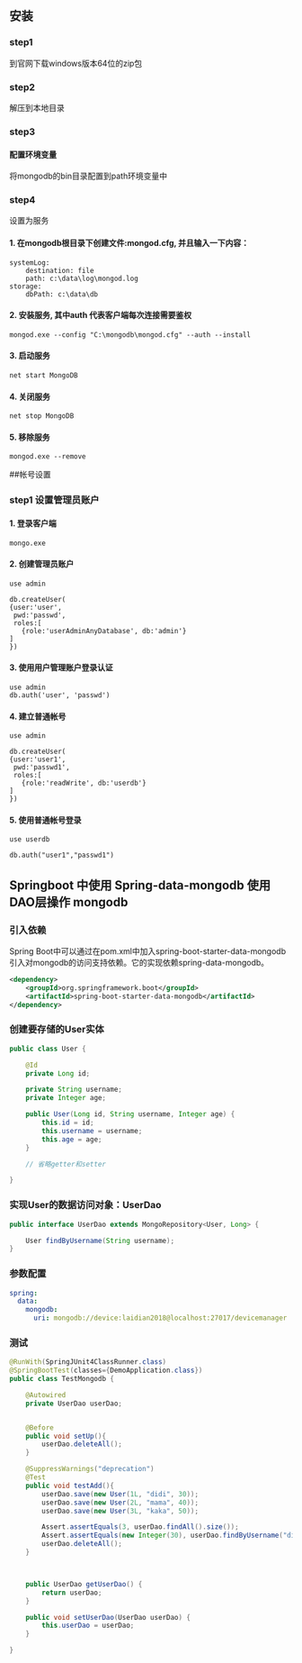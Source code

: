 ## 安装
### step1
到官网下载windows版本64位的zip包
### step2
解压到本地目录
### step3
#### 配置环境变量
将mongodb的bin目录配置到path环境变量中
### step4
设置为服务
#### 1. 在mongodb根目录下创建文件:mongod.cfg, 并且输入一下内容：
```shell
systemLog:
    destination: file
    path: c:\data\log\mongod.log
storage:
    dbPath: c:\data\db
```
#### 2. 安装服务, 其中auth 代表客户端每次连接需要鉴权
```shell
mongod.exe --config "C:\mongodb\mongod.cfg" --auth --install
```
#### 3. 启动服务
```shell
net start MongoDB
```
#### 4. 关闭服务
```shell
net stop MongoDB
```
#### 5. 移除服务
```shell
mongod.exe --remove
```

##帐号设置
### step1 设置管理员账户
#### 1. 登录客户端
```shell
mongo.exe
```
#### 2. 创建管理员账户
```shell
use admin

db.createUser(
{user:'user',
 pwd:'passwd',
 roles:[
   {role:'userAdminAnyDatabase', db:'admin'}
]
})
```
#### 3. 使用用户管理账户登录认证
```shell
use admin
db.auth('user', 'passwd')
```
#### 4. 建立普通帐号
```shell
use admin

db.createUser(
{user:'user1',
 pwd:'passwd1',
 roles:[
   {role:'readWrite', db:'userdb'}
]
})
```
#### 5. 使用普通帐号登录
```shell
use userdb

db.auth("user1","passwd1")
```


## Springboot 中使用 Spring-data-mongodb 使用DAO层操作 mongodb
### 引入依赖
Spring Boot中可以通过在pom.xml中加入spring-boot-starter-data-mongodb引入对mongodb的访问支持依赖。它的实现依赖spring-data-mongodb。
```xml
<dependency>
    <groupId>org.springframework.boot</groupId>
    <artifactId>spring-boot-starter-data-mongodb</artifactId>
</dependency>
```
### 创建要存储的User实体
```java
public class User {

    @Id
    private Long id;

    private String username;
    private Integer age;

    public User(Long id, String username, Integer age) {
        this.id = id;
        this.username = username;
        this.age = age;
    }

    // 省略getter和setter

}
```
### 实现User的数据访问对象：UserDao
```java
public interface UserDao extends MongoRepository<User, Long> {

	User findByUsername(String username);
}
```
### 参数配置
```yml
spring:
  data:
    mongodb:
      uri: mongodb://device:laidian2018@localhost:27017/devicemanager
```
### 测试
```java
@RunWith(SpringJUnit4ClassRunner.class)
@SpringBootTest(classes={DemoApplication.class})
public class TestMongodb {

	@Autowired
	private UserDao userDao;


	@Before
	public void setUp(){
		userDao.deleteAll();
	}

	@SuppressWarnings("deprecation")
	@Test
	public void testAdd(){
		userDao.save(new User(1L, "didi", 30));
		userDao.save(new User(2L, "mama", 40));
		userDao.save(new User(3L, "kaka", 50));

		Assert.assertEquals(3, userDao.findAll().size());
		Assert.assertEquals(new Integer(30), userDao.findByUsername("didi").getAge());
		userDao.deleteAll();
	}



	public UserDao getUserDao() {
		return userDao;
	}

	public void setUserDao(UserDao userDao) {
		this.userDao = userDao;
	}

}
```
